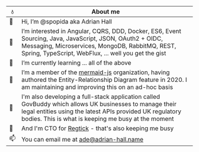 |  :droplet:  | About me             |
|----|---------------------------|
| 👋 | Hi, I’m @spopida aka Adrian Hall |
| 👀 | I’m interested in Angular, CQRS, DDD, Docker, ES6, Event Sourcing, Java, JavaScript, JSON, OAuth2 + OIDC, Messaging, Microservices, MongoDB, RabbitMQ, REST, Spring, TypeScript, WebFlux, ... well you get the gist |
| 🌱 | I’m currently learning ... all of the above |
| 💞️ | I’m a member of the [mermaid-js](https://github.com/mermaid-js) organization, having authored the Entity-Relationship Diagram feature in 2020.  I am maintaining and improving this on an ad-hoc basis | 
| 🚧 | I'm also developing a full-stack application called GovBuddy which allows UK businesses to manage their legal entities using the latest APIs provided UK regulatory bodies. This is what is keeping me busy at the moment |
| 🚁| And I'm CTO for [Regtick](https://www.regtick.com/) - that's also keeping me busy |
| 📫 | You can email me at [ade@adrian-hall.name](mailto:ade@adrian-hall.name) |

<!---
spopida/spopida is a ✨ special ✨ repository because its `README.md` (this file) appears on your GitHub profile.
You can click the Preview link to take a look at your changes.
--->
